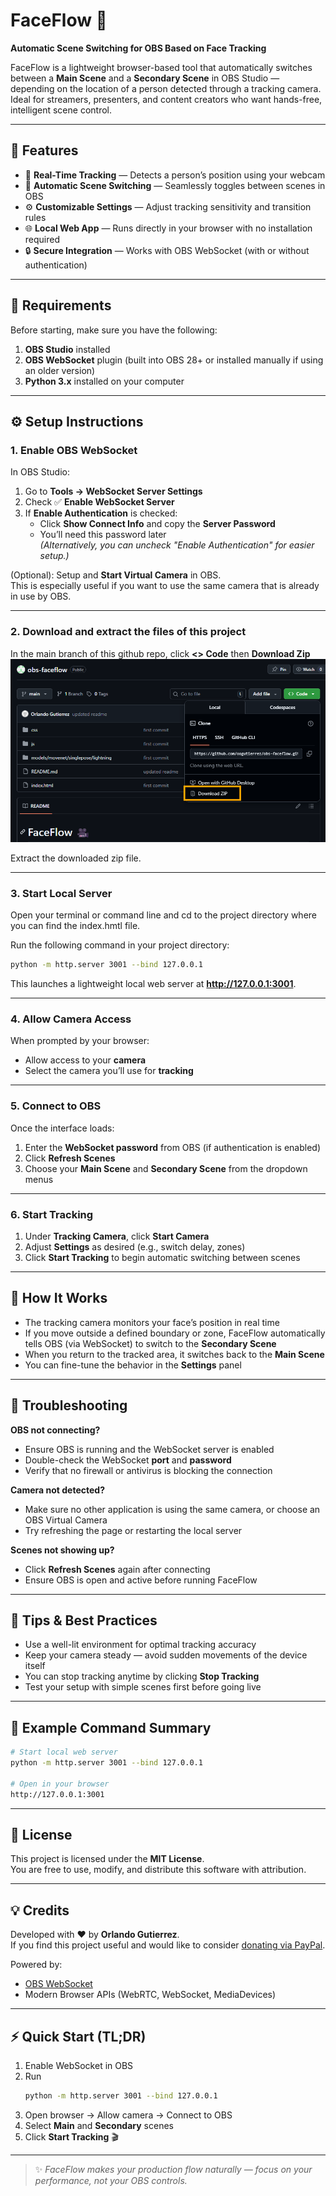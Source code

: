 # FaceFlow 🎥  
**Automatic Scene Switching for OBS Based on Face Tracking**

FaceFlow is a lightweight browser-based tool that automatically switches between a **Main Scene** and a **Secondary Scene** in OBS Studio — depending on the location of a person detected through a tracking camera.  
Ideal for streamers, presenters, and content creators who want hands-free, intelligent scene control.

---

## 🚀 Features
- 🎯 **Real-Time Tracking** — Detects a person’s position using your webcam  
- 🔄 **Automatic Scene Switching** — Seamlessly toggles between scenes in OBS  
- ⚙️ **Customizable Settings** — Adjust tracking sensitivity and transition rules  
- 🌐 **Local Web App** — Runs directly in your browser with no installation required  
- 🔒 **Secure Integration** — Works with OBS WebSocket (with or without authentication)  

---

## 🧰 Requirements

Before starting, make sure you have the following:

1. **OBS Studio** installed  
2. **OBS WebSocket** plugin (built into OBS 28+ or installed manually if using an older version)  
3. **Python 3.x** installed on your computer  

---

## ⚙️ Setup Instructions

### 1. Enable OBS WebSocket
In OBS Studio:
1. Go to **Tools → WebSocket Server Settings**  
2. Check ✅ **Enable WebSocket Server**  
3. If **Enable Authentication** is checked:
   - Click **Show Connect Info** and copy the **Server Password**
   - You’ll need this password later  
   *(Alternatively, you can uncheck "Enable Authentication" for easier setup.)*

(Optional): Setup and **Start Virtual Camera** in OBS.  
This is especially useful if you want to use the same camera that is already in use by OBS.

---

### 2. Download and extract the files of this project
In the main branch of this github repo, click **<> Code** then **Download Zip**
![alt text](images/downloadzip.png)

Extract the downloaded zip file.

---

### 3. Start Local Server

Open your terminal or command line and cd to the project directory where you can find the index.hmtl file.

Run the following command in your project directory:

```bash
python -m http.server 3001 --bind 127.0.0.1
```

This launches a lightweight local web server at **http://127.0.0.1:3001**.

---

### 4. Allow Camera Access
When prompted by your browser:
- Allow access to your **camera**
- Select the camera you’ll use for **tracking**

---

### 5. Connect to OBS
Once the interface loads:

1. Enter the **WebSocket password** from OBS (if authentication is enabled)  
2. Click **Refresh Scenes**  
3. Choose your **Main Scene** and **Secondary Scene** from the dropdown menus  

---

### 6. Start Tracking
1. Under **Tracking Camera**, click **Start Camera**  
2. Adjust **Settings** as desired (e.g., switch delay, zones)  
3. Click **Start Tracking** to begin automatic switching between scenes  

---

## 🧠 How It Works
- The tracking camera monitors your face’s position in real time  
- If you move outside a defined boundary or zone, FaceFlow automatically tells OBS (via WebSocket) to switch to the **Secondary Scene**  
- When you return to the tracked area, it switches back to the **Main Scene**  
- You can fine-tune the behavior in the **Settings** panel  

---

## 🧩 Troubleshooting

**OBS not connecting?**
- Ensure OBS is running and the WebSocket server is enabled  
- Double-check the WebSocket **port** and **password**  
- Verify that no firewall or antivirus is blocking the connection  

**Camera not detected?**
- Make sure no other application is using the same camera, or choose an OBS Virtual Camera  
- Try refreshing the page or restarting the local server  

**Scenes not showing up?**
- Click **Refresh Scenes** again after connecting  
- Ensure OBS is open and active before running FaceFlow  

---

## 🧪 Tips & Best Practices
- Use a well-lit environment for optimal tracking accuracy  
- Keep your camera steady — avoid sudden movements of the device itself  
- You can stop tracking anytime by clicking **Stop Tracking**  
- Test your setup with simple scenes first before going live  

---

## 🧾 Example Command Summary
```bash
# Start local web server
python -m http.server 3001 --bind 127.0.0.1

# Open in your browser
http://127.0.0.1:3001
```

---

## 📄 License
This project is licensed under the **MIT License**.  
You are free to use, modify, and distribute this software with attribution.

---

## 💡 Credits
Developed with ❤️ by **Orlando Gutierrez**.  
If you find this project useful and would like to consider [donating via PayPal](https://paypal.me/oogutierrezpaypal).  

Powered by:
- [OBS WebSocket](https://github.com/obsproject/obs-websocket)  
- Modern Browser APIs (WebRTC, WebSocket, MediaDevices)

---

## ⚡ Quick Start (TL;DR)
1. Enable WebSocket in OBS  
2. Run  
   ```bash
   python -m http.server 3001 --bind 127.0.0.1
   ```  
3. Open browser → Allow camera → Connect to OBS  
4. Select **Main** and **Secondary** scenes  
5. Click **Start Tracking** 🎬

---

> ✨ *FaceFlow makes your production flow naturally — focus on your performance, not your OBS controls.*
